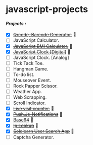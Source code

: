 # javascript-projects

#### ***Projects :***
- [x] [~~Qrcode, Barcode Generator.~~](https://proffesorghost.github.io/qrcode-barcode/) :tada:
- [ ] JavaScript Calculator.
- [x] [~~JavaScript BMI Calculator.~~](https://proffesorghost.github.io/bmi-calculator/) :tada:
- [x] [~~JavaScript Clock [Digital]~~](https://proffesorghost.github.io/js-digital-clock/) :tada:
- [ ] JavaScript Clock. [Analog]
- [ ] Tick Tack Toe.
- [ ] Hangman Game.
- [ ] To-do list.
- [ ] Mouseover Event.
- [ ] Rock Papper Scissor.
- [ ] Weather App.
- [ ] Web Scrapping.
- [ ] Scroll Indicator.
- [x] [~~Live visit counter.~~](https://proffesorghost.github.io/livevisitcounter/) :tada:
- [x] [~~Push.Js-Notifications~~](https://proffesorghost.github.io/push.js-notifications/) :tada:
- [x] [~~Base64~~](https://proffesorghost.github.io/base64/) :tada:
- [x] [~~Ip Lookup~~](https://proffesorghost.github.io/iplookie/) :tada:
- [x] [~~Sololearn User Search App~~](https://proffesorghost.github.io/sololearn-user-search-app/) :tada:
- [ ] Captcha Generator.
